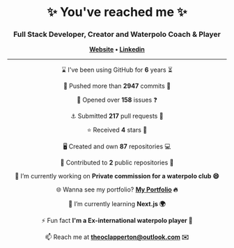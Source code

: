 
<h1 align="center">
	✨ You've reached me ✨
</h1>

<h3 align="center">
    Full Stack Developer, Creator and Waterpolo Coach & Player
</h3>

<p align="center">
	<strong>
		<a href="https://www.theoclapperton.co.uk/">Website</a>
		•
		<a href="https://www.linkedin.com/in/theoclapperton/">Linkedin</a>
	</strong>
</p>

<hr/>

<p align="center">⌛ I've been using GitHub for <b>6</b> years ⏳</p>
<p align="center">🌌 Pushed more than <b>2947</b> commits 🌠</p>
<p align="center">📖 Opened over <b>158</b> issues ❓</p>
<p align="center">⚓ Submitted <b>217</b> pull requests 📧</p>
<p align="center">⭐ Received <b>4</b> stars 🌟</p>
<p align="center">🖥️ Created and own <b>87</b> repositories 💻</p>
<p align="center">🏇 Contributed to <b>2</b> public repositories 🐚</p>
<p align="center">🔭 I’m currently working on <b>Private commission for a waterpolo club 😄</b></p>
<p align="center">🌐 Wanna see my portfolio? <b><a href="https://www.theoclapperton.co.uk/">My Portfolio</a> 🔥</b></p>
<p align="center">🌱 I’m currently learning <b>Next.js 🌍</b></p>
<p align="center">⚡ Fun fact <b>I'm a Ex-international waterpolo player 🤽</b></p>
<p align="center">📫 Reach me at <b><a href="mailto:theoclapperton@outlook.com">theoclapperton@outlook.com</a> ✉️</b></p>
